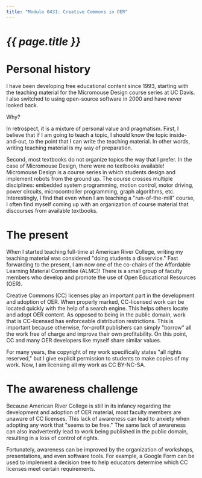 ```yaml
---
title: "Module 0431: Creative Commons in OER"
---
```


# _{{ page.title }}_

# Personal history

I have been developing free educational content since 1993, starting with the teaching material for the Micromouse Design course series at UC Davis. I also switched to using open-source software in 2000 and have never looked back.

Why?

In retrospect, it is a mixture of personal value and pragmatism. First, I believe that if I am going to teach a topic, I should know the topic inside-and-out, to the point that I can write the teaching material. In other words, writing teaching material is my way of preparation. 

Second, most textbooks do not organize topics the way that I prefer. In the case of Micromouse Design, there were no textbooks available! Micromouse Design is a course series in which students design and implement robots from the ground up. The course crosses multiple disciplines: embedded system programming, motion control, motor driving, power circuits, microcontroller programming, graph algorithms, etc. Interestingly, I find that even when I am teaching a "run-of-the-mill" course, I often find myself coming up with an organization of course material that discourses from available textbooks.

# The present

When I started teaching full-time at American River College, writing my teaching material was considered "doing students a disservice." Fast forwarding to the present, I am now one of the co-chairs of the Affordable Learning Material Committee (ALMC)! There is a small group of faculty members who develop and promote the use of Open Educational Resources (OER). 

Creative Commons (CC) licenses play an important part in the development and adoption of OER. When properly marked, CC-licensed work can be located quickly with the help of a search engine. This helps others locate and adopt OER content. As opposed to being in the public domain, work that is CC-licensed has enforceable distribution restrictions. This is important because otherwise, for-profit publishers can simply "borrow" all the work free of charge and improve their own profitability. On this point, CC and many OER developers like myself share similar values.

For many years, the copyright of my work specifically states "all rights reserved," but I give explicit permission to students to make copies of my work. Now, I am licensing all my work as CC BY-NC-SA.

# The awareness challenge

Because American River College is still in its infancy regarding the development and adoption of OER material, most faculty members are unaware of CC licenses. This lack of awareness can lead to anxiety when adopting any work that "seems to be free." The same lack of awareness can also inadvertently lead to work being published in the public domain, resulting in a loss of control of rights. 

Fortunately, awareness can be improved by the organization of workshops, presentations, and even software tools. For example, a Google Form can be used to implement a decision tree to help educators determine which CC licenses meet certain requirements. 
